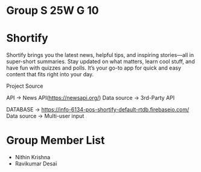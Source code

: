 # Group S 25W G 10


# Shortify
Shortify brings you the latest news, helpful tips, and inspiring stories—all in super-short summaries. Stay updated on what matters, learn cool stuff, and have fun with quizzes and polls. It’s your go-to app for quick and easy content that fits right into your day.

Project Source

API -> News API(https://newsapi.org/)
Data source ->  3rd-Party API

DATABASE -> https://info-6134-pos-shortify-default-rtdb.firebaseio.com/
Data source -> Multi-user input


# Group Member List
- Nithin Krishna
- Ravikumar Desai




